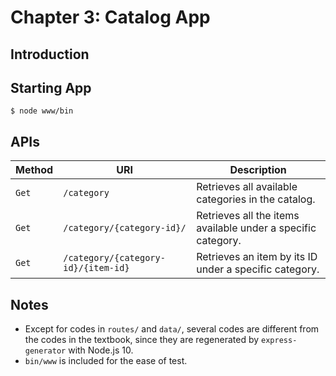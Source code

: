 # Chapter 3: Catalog App

## Introduction

## Starting App

```
$ node www/bin
```

## APIs

| Method | URI                                 | Description                                                  |
|--------|-------------------------------------|--------------------------------------------------------------|
| `Get`  | `/category`                         | Retrieves all available categories in the catalog.           |
| `Get`  | `/category/{category-id}/`          | Retrieves all the items available under a specific category. |
| `Get`  | `/category/{category-id}/{item-id}` | Retrieves an item by its ID under a specific category.       |

## Notes

* Except for codes in `routes/` and `data/`, several codes are different from the codes in the textbook, since they are regenerated by `express-generator` with Node.js 10.
* `bin/www` is included for the ease of test.
